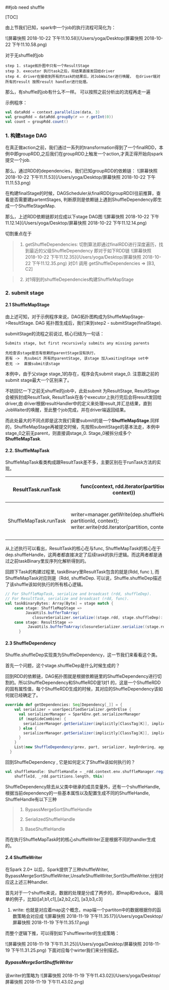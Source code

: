 ##job need shuffle

[TOC]



由上节我们已知，spark中一个job的执行流程可简化为：

![屏幕快照 2018-10-22 下午11.10.58](/Users/yoga/Desktop/屏幕快照 2018-10-22 下午11.10.58.png)

对于无shuffle的job

```
step 1. stage拓扑图中只有一个ResultStage
step 3. executor 执行task之后，将结果直接发回给driver
step 4. driver在接收到所有的task的结果后，对JobWaiter进行唤醒， 在driver端对所有的result 按照result handler进行处理。
```

那么，有shuffle的job有什么不一样。
可以按照之前分析出的流程再走一遍

示例程序：

``` scala
val dataRdd = context.parallelize(data, 3)
val groupRdd = dataRdd.groupBy(r => r.getInt(0))
val count = groupRdd.count()
```

### 1. 构建stage DAG

在真正做action之前，我们通过一系列的transformation得到了一个finalRDD，本例中即groupRDD,之后我们在groupRDD上触发一个action,才真正得开始向spark提交一个job.

那么，通过RDD的dependencies，我们已知groupRDD的依赖链：
![屏幕快照 2018-10-22 下午11.11.53](/Users/yoga/Desktop/屏幕快照 2018-10-22 下午11.11.53.png)

在构建finalStage的时候，DAGScheduler从finalRDD(groupRDD)往前推算，查看是否需要建partentStages, 判断原则是依赖链上遇到ShuffleDependency即生成一个ShuffleStageMap.

那么，上述RDD依赖链即对应成以下stage DAG图
![屏幕快照 2018-10-22 下午11.12.14](/Users/yoga/Desktop/屏幕快照 2018-10-22 下午11.12.14.png)

切割重点在于
>1. getShuffleDependencies: 切割算法即通过finalRDD进行深度遍历，找到最近的父级ShuffleDependency
>  即对于如下RDD链
>  ![屏幕快照 2018-10-22 下午11.12.35](/Users/yoga/Desktop/屏幕快照 2018-10-22 下午11.12.35.png)
>  对D1 调用 getShuffleDependencies => [B3, C2]


>2. 对1得到的shuffleDependencies构建ShuffleMapStage

### 2. submit stage

#### 2.1 ShuffleMapStage

由上述可知，对于示例程序来说，DAG拓扑图构成为ShuffleMapStage->ResultStage. DAG 拓扑图生成后，我们来到step2 - submitStage(finalStage).

submitStage的流程之前说过, 核心归结为一句话：
```
Submits stage, but first recursively submits any missing parents

先检查该stage是否有依赖的parentStage没有执行，
若有 ->  先submit 所有的parentStage, 该stage 加入waitingStage set中
若无 ->  直接submit该stage
```
本例中，由于父stage stage_1的存在，程序会先submit stage_0. 注意跟之前的submit stage最大一个区别来了。

不妨回忆一下之前无shuffle的job中，此处submit 为ResultStage, ResultStage会被拆封成ResultTask, ResultTask在各个executor上执行完后会将result发回给driver,由 driver根据resultHandler中的定义来处理result,并汇总结果，直到JobWaiter的唤醒，至此整个job完成，并在driver端返回结果。

而此处最大的不同点即是这次我们需要submit的是一个**ShuffleMapStage**.同样的，ShuffleMapStage再被提交时候，先按照submitStage的基本法走，本例中stage_0之前无parent，则直接调stage_0. Stage_0被拆分成多个**ShuffleMapTask**.

#### 2.2. ShuffleMapTask

ShuffleMapTask看类构成跟ResultTask差不多，主要区别在于runTask方法的实现。

| ResultTask.runTask     | func(context, rdd.iterator(partition, context))              | 对对应的partition数据进行 定义的func 调用 |
| ---------------------- | ------------------------------------------------------------ | ------------------------------------------------------------ |
| ShuffleMapTask.runTask | writer=manager.getWrite(dep.shuffleHandle, partitionId, context); writer.write(rdd.iterator(partition, context)) | 根据**shuffleDependency**生成ShuffleWriter,对对应的parition进行shuffle write |
从上述执行可以看出，ResultTask的核心在与func, ShuffleMapTask的核心在于dep.shuffleHandle，这两者都直接决定了后续task的执行逻辑。而这两者都是通过之前taskBinary里反序列化解析得到的。

回顾下Task的构建过程里, taskBinary里ResultTask包含的就是(Rdd, func ),  而ShuffleMapTask对应则是（Rdd, shuffleDep. 可以说，Shuffle.shuffleDep描述了该shuffle该如何执行的所有核心逻辑。

```scala
// For ShuffleMapTask, serialize and broadcast (rdd, shuffleDep).
// For ResultTask, serialize and broadcast (rdd, func).
val taskBinaryBytes: Array[Byte] = stage match {
    case stage: ShuffleMapStage =>
         JavaUtils.bufferToArray(
            closureSerializer.serialize((stage.rdd, stage.shuffleDep): AnyRef))
    case stage: ResultStage =>
          JavaUtils.bufferToArray(closureSerializer.serialize((stage.rdd, stage.func): AnyRef))
      }
```

#### 2.3 ShuffleDependency

Shuffle.shuffleDep实现类为ShuffleDependency，这一节我们来看看这个类。

首先一个问题，这个stage.shuffleDep是什么时候生成的？

回到RDD的依赖链，DAG拓扑图就是根据依赖链里的ShuffleDependency进行切割的。所以ShuffleDependency和ShuffleRDD是1对1 的，这是一个ShuffleRDD的固有属性值，每个ShuffleRDD生成的时候，其对应的ShuffleDependency该如何就已经确定了。

```scala
override def getDependencies: Seq[Dependency[_]] = {
    val serializer = userSpecifiedSerializer.getOrElse {
      val serializerManager = SparkEnv.get.serializerManager
      if (mapSideCombine) {
        serializerManager.getSerializer(implicitly[ClassTag[K]], implicitly[ClassTag[C]])
      } else {
        serializerManager.getSerializer(implicitly[ClassTag[K]], implicitly[ClassTag[V]])
      }
    }
    List(new ShuffleDependency(prev, part, serializer, keyOrdering, aggregator, mapSideCombine))
  }
```

回到ShuffleDependency , 它是如何定义了Shuffle该如何执行的？

```scala
val shuffleHandle: ShuffleHandle = _rdd.context.env.shuffleManager.registerShuffle(
    shuffleId, _rdd.partitions.length, this)
```

ShuffleDependency除去从父类中继承的成员变量外，还有一个shuffleHandle,根据当前dependency的一些基本属性以及配置生成不同的ShuffleHandle, ShuffleHandle有以下三种

> 1.  BypassMergeSortShuffleHandle
>
> 2. SerializedShuffleHandle
> 3. BaseShuffleHandle

而在执行ShuffleMapTask时的核心shuffleWriter正是根据不同的handler生成的。

#### 2.4 ShuffleWriter

在Spark 2.0+ 以后，Spark提供了三种shuffleWriter, BypassMergeSortShuffleWriter,UnsafeShuffleWriter,SortShuffleWriter.分别对应这上述三种handler. 

首先对于一个shuffle来说，数据的处理是分成了两步的，即map和reduce。 最简单的例子，比如([a1,b1,c1],[a2,b2,c2], [a3,b3,c3]
1. write: 也就是对应着map这个概念，map端一个partiton中的数据根据你的函数策略会对应成
![屏幕快照 2018-11-19 下午11.35.17](/Users/yoga/Desktop/屏幕快照 2018-11-19 下午11.35.17.png)

而整个逻辑下推，可以得到如下shufflewriter的生成策略：

![屏幕快照 2018-11-19 下午11.31.25](/Users/yoga/Desktop/屏幕快照 2018-11-19 下午11.31.25.png)
下面对应每个wirter我们来分别描述。



#####  BypassMergeSortShuffleWriter
该writer的策略为
![屏幕快照 2018-11-19 下午11.43.02](/Users/yoga/Desktop/屏幕快照 2018-11-19 下午11.43.02.png)